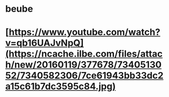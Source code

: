 # beube
# [https://www.youtube.com/watch?v=qb16UAJvNpQ](https://ncache.ilbe.com/files/attach/new/20160119/377678/7340513052/7340582306/7ce61943bb33dc2a15c61b7dc3595c84.jpg)

